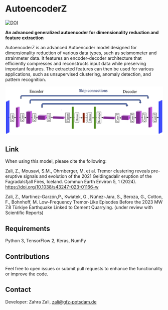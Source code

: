 # AutoencoderZ
[![DOI](https://zenodo.org/badge/DOI/10.5281/zenodo.14284460.svg)](https://doi.org/10.5281/zenodo.14284460)

**An advanced generalized autoencoder for dimensionality reduction and feature extraction**

AutoencoderZ is an advanced Autoencoder model designed for dimensionality reduction of various data types, such as seismometer and strainmeter data. It features an encoder-decoder architecture that efficiently compresses and reconstructs input data while preserving important features. The extracted features can then be used for various applications, such as unsupervised clustering, anomaly detection, and pattern recognition.

![Autoencoder Architecture](https://github.com/ZahraZali/AutoencoderZ/blob/main/AutoencoderZ.png)

## Link
When using this model, please cite the following:

Zali, Z., Mousavi, S.M., Ohrnberger, M. et al. Tremor clustering reveals pre-eruptive signals and evolution of the 2021 Geldingadalir eruption of the Fagradalsfjall Fires, Iceland. Commun Earth Environ 5, 1 (2024). https://doi.org/10.1038/s43247-023-01166-w

Zali, Z., Martínez-Garzón,P., Kwiatek, G., Núñez-Jara, S., Beroza, G., Cotton, F., Bohnhoff, M. Low-Frequency Tremor-Like Episodes Before the 2023 MW 7.8 Türkiye Earthquake Linked to Cement Quarrying. (under review with Scientific Reports)

## Requirements
Python 3, TensorFlow 2, Keras, NumPy

## Contributions
Feel free to open issues or submit pull requests to enhance the functionality or improve the code.

## Contact
Developer: Zahra Zali, zali@gfz-potsdam.de

